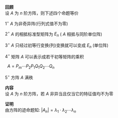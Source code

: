 **回顾**    
设 $A$ 为 $n$ 阶方阵，则下述四个命题等价    
    
 $1^\circ$   $A$ 为非奇异阵(行列式值不为零)    
    
 $2^\circ$   $A$ 的相抵标准型矩阵为 $E_n$ ( $A$ 相抵与同阶单位阵)    
    
 $3^\circ$   $A$ 只经过初等行变换(列)变换就可以变成 $E_n$ (单位阵)    
    
 $4^\circ$  矩阵 $A$ 可以表示成若干初等矩阵的乘积    
    
 $\enspace A=P_m\cdots P_2P_1Q_1Q_2\cdots Q_n$     
    
 $5^\circ$  方阵 $A$ 满秩    
    
**内容**    
设 $A$ 为 $n$ 阶方阵，若 $A$ 非异当且仅当它的特征值均不为零    
    
**证明**    
由方阵的迹命题知:  $|A_n|=\lambda_1\cdot\lambda_2\cdots\lambda_n$     
